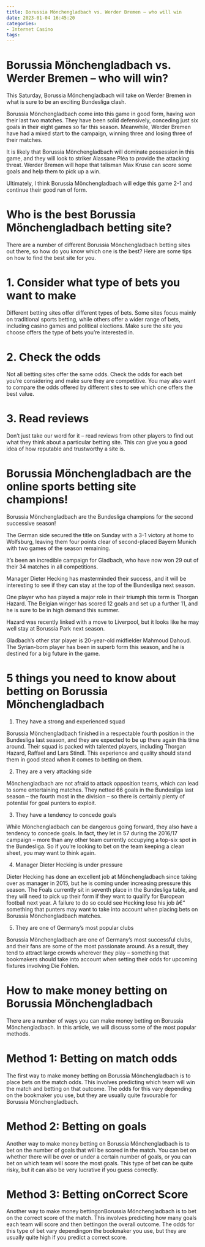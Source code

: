 ```yaml
---
title: Borussia Mönchengladbach vs. Werder Bremen – who will win
date: 2023-01-04 16:45:20
categories:
- Internet Casino
tags:
---
```



#  Borussia Mönchengladbach vs. Werder Bremen – who will win?

This Saturday, Borussia Mönchengladbach will take on Werder Bremen in what is sure to be an exciting Bundesliga clash.

Borussia Mönchengladbach come into this game in good form, having won their last two matches. They have been solid defensively, conceding just six goals in their eight games so far this season. Meanwhile, Werder Bremen have had a mixed start to the campaign, winning three and losing three of their matches.

It is likely that Borussia Mönchengladbach will dominate possession in this game, and they will look to striker Alassane Pléa to provide the attacking threat. Werder Bremen will hope that talisman Max Kruse can score some goals and help them to pick up a win.

Ultimately, I think Borussia Mönchengladbach will edge this game 2-1 and continue their good run of form.

#  Who is the best Borussia Mönchengladbach betting site?

There are a number of different Borussia Mönchengladbach betting sites out there, so how do you know which one is the best? Here are some tips on how to find the best site for you.

# 1. Consider what type of bets you want to make

Different betting sites offer different types of bets. Some sites focus mainly on traditional sports betting, while others offer a wider range of bets, including casino games and political elections. Make sure the site you choose offers the type of bets you’re interested in.

# 2. Check the odds

Not all betting sites offer the same odds. Check the odds for each bet you’re considering and make sure they are competitive. You may also want to compare the odds offered by different sites to see which one offers the best value.

# 3. Read reviews

Don’t just take our word for it – read reviews from other players to find out what they think about a particular betting site. This can give you a good idea of how reputable and trustworthy a site is.

#  Borussia Mönchengladbach are the online sports betting site champions!

Borussia Mönchengladbach are the Bundesliga champions for the second successive season!

The German side secured the title on Sunday with a 3-1 victory at home to Wolfsburg, leaving them four points clear of second-placed Bayern Munich with two games of the season remaining.

It’s been an incredible campaign for Gladbach, who have now won 29 out of their 34 matches in all competitions.

Manager Dieter Hecking has masterminded their success, and it will be interesting to see if they can stay at the top of the Bundesliga next season.

One player who has played a major role in their triumph this term is Thorgan Hazard. The Belgian winger has scored 12 goals and set up a further 11, and he is sure to be in high demand this summer.

Hazard was recently linked with a move to Liverpool, but it looks like he may well stay at Borussia Park next season.

Gladbach’s other star player is 20-year-old midfielder Mahmoud Dahoud. The Syrian-born player has been in superb form this season, and he is destined for a big future in the game.

#  5 things you need to know about betting on Borussia Mönchengladbach

1. They have a strong and experienced squad

Borussia Mönchengladbach finished in a respectable fourth position in the Bundesliga last season, and they are expected to be up there again this time around. Their squad is packed with talented players, including Thorgan Hazard, Raffael and Lars Stindl. This experience and quality should stand them in good stead when it comes to betting on them.

2. They are a very attacking side

Mönchengladbach are not afraid to attack opposition teams, which can lead to some entertaining matches. They netted 66 goals in the Bundesliga last season – the fourth most in the division – so there is certainly plenty of potential for goal punters to exploit.

3. They have a tendency to concede goals

While Mönchengladbach can be dangerous going forward, they also have a tendency to concede goals. In fact, they let in 57 during the 2016/17 campaign – more than any other team currently occupying a top-six spot in the Bundesliga. So if you’re looking to bet on the team keeping a clean sheet, you may want to think again.

4. Manager Dieter Hecking is under pressure

Dieter Hecking has done an excellent job at Mönchengladbach since taking over as manager in 2015, but he is coming under increasing pressure this season. The Foals currently sit in seventh place in the Bundesliga table, and they will need to pick up their form if they want to qualify for European football next year. A failure to do so could see Hecking lose his job â€“ something that punters may want to take into account when placing bets on Borussia Mönchengladbach matches.

5. They are one of Germany’s most popular clubs

Borussia Mönchengladbach are one of Germany’s most successful clubs, and their fans are some of the most passionate around. As a result, they tend to attract large crowds wherever they play – something that bookmakers should take into account when setting their odds for upcoming fixtures involving Die Fohlen.

#  How to make money betting on Borussia Mönchengladbach

There are a number of ways you can make money betting on Borussia Mönchengladbach. In this article, we will discuss some of the most popular methods.

# Method 1: Betting on match odds

The first way to make money betting on Borussia Mönchengladbach is to place bets on the match odds. This involves predicting which team will win the match and betting on that outcome. The odds for this vary depending on the bookmaker you use, but they are usually quite favourable for Borussia Mönchengladbach.

# Method 2: Betting on goals

Another way to make money betting on Borussia Mönchengladbach is to bet on the number of goals that will be scored in the match. You can bet on whether there will be over or under a certain number of goals, or you can bet on which team will score the most goals. This type of bet can be quite risky, but it can also be very lucrative if you guess correctly.

# Method 3: Betting onCorrect Score



  Another way to make money bettingonBorussia Mönchengladbach is to bet on the correct score of the match. This involves predicting how many goals each team will score and then bettingon the overall outcome. The odds for this type of bet vary dependingon the bookmaker you use, but they are usually quite high if you predict a correct score.